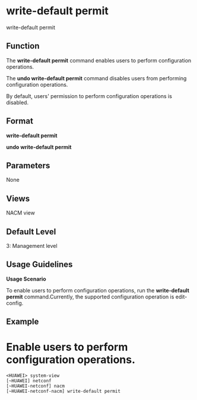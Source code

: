 write-default permit
====================

write-default permit

Function
--------



The **write-default permit** command enables users to perform configuration operations.

The **undo write-default permit** command disables users from performing configuration operations.



By default, users' permission to perform configuration operations is disabled.


Format
------

**write-default permit**

**undo write-default permit**


Parameters
----------

None

Views
-----

NACM view


Default Level
-------------

3: Management level


Usage Guidelines
----------------

**Usage Scenario**

To enable users to perform configuration operations, run the **write-default permit** command.Currently, the supported configuration operation is edit-config.


Example
-------

# Enable users to perform configuration operations.
```
<HUAWEI> system-view
[~HUAWEI] netconf
[~HUAWEI-netconf] nacm
[~HUAWEI-netconf-nacm] write-default permit

```
